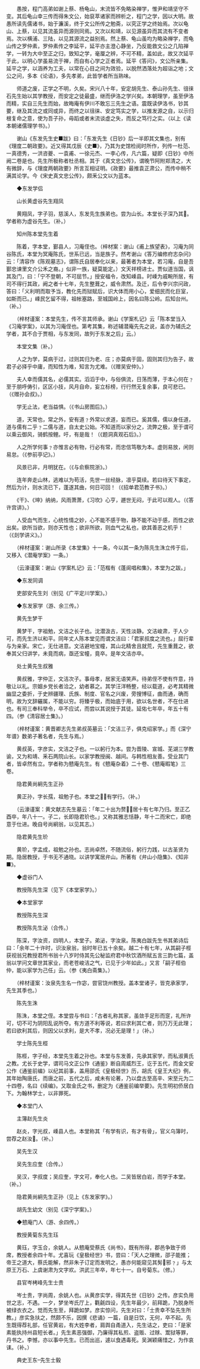 <!-- { "loadSidebar": true } -->
　　愚按，程门高弟如谢上蔡、杨龟山，末流皆不免略染禅学，惟尹和靖坚守不变。其后龟山幸三传而得朱文公，始裒萃诸家而辨析之，程门之学，因以大明。故愚所读先儒诸书，始于濂溪，终于文公所传之勉斋，以究正学之终始焉。次以龟山、上蔡，以见其流虽异而源则同焉。又次以和靖，以见源虽异而其流有不变者焉。次以横浦、三陆，以见其源流之益别焉。然上蔡、龟山虽均为略染禅学，而龟山传之罗仲素，罗仲素传之李延平，延平亦主澄心静坐，乃反能救文公之几陷禅学，一转为大中至正之归，致知之学，毫厘之辨，不可不精，盖如此，故又次延平于此，以明心学虽易流于禅，而自有心学之正者焉。延平《答问》，文公所亲集。延平之学，以涵养为工夫，以常在心目之间为效验，以脱然洒落处为超诣之地；文公之问，多本《论语》，多先孝弟，此皆学者所当熟味。

　　师道之废，正学之不明，久矣。宋兴八十年，安定胡先生、泰山孙先生、徂徕石先生始以其学教授，而安定之徒最盛，继而伊洛之学兴矣。本朝理学，虽至伊洛而精，实自三先生而始，故晦庵有伊川不敢忘三先生之语。震既读伊洛书，钞其要，继及其流之或同或异，而终之以徂徕、安定笃实之学，以推发源之自，以示归根复命之意，使为吾子孙，毋蹈或者末流谈虚之失，而反之笃行之实。（以上《读本朝诸儒理学书》。）

　　谢山《东发先生史■跋》曰：「东发先生《日钞》后一半即其文集也，别有《理度二朝政要》。近又得其戊辰《史■》，乃其为史馆检阅时所作，列传一杜范、一真德秀，一洪咨夔、一袁甫、一徐元杰、一李心传，凡六篇，疑即《日钞》中所阙二卷是也。先生所极称者杜丞相。其于《真文忠公传》，谓晚节阿附郑清之，大有微辞，与《理度两朝政要》所言互相证明。《政要》最推袁正肃公，而传中稍不满其论学。今《宋史真文忠公传》，颇釆公文以为蓝本。

　　◆东发学侣

　　山长黄虚谷先生翔凤

　　黄翔凤，字子羽，慈溪人，东发先生族弟也。尝为山长。本堂长子深乃其。学者称为虚谷先生。（补。）

　　知州陈本堂先生着

　　陈着，字本堂，鄞县人，习庵侄也。（梓材案：谢山《甫上族望表》，习庵为同谷陈氏，本堂为冥庵陈氏，世系已远，当是族子。然考谢山《答万编修府志杂问》云：「清容作《陈观墓志》，谓陈氏自居奉化以来，最著者为本堂，若习庵，自是吾鄞忠谏里文介公禾之裔。」似非一族，疑莫能定。）文天祥榜进士。贾似道当国，讽其及门，曰：「宁不登朝，不可屈节。」授安福令，改知嵊县。时嵊为戚畹所居，有司不得行其政，阙之者十七年，先生整葺之，威令肃然。及迁，后令李兴宗问政，答曰：「义利明而取予当，教化先而狱赋后，识大体而用小心，爱细民而化巨室，如斯而已。」嵊民乞留不得，祖帐塞路，至城国岭上，因名曰陈公岭。后知台州。（补。）

　　（梓材谨案：本堂先生，传不言其师承。谢山《学案札记》云「陈本堂当入《习庵学案》，以其为习庵侄也。第考其集，称述辅潜庵先先之说，盖亦为辅氏之学者，其不合于贾相，与东发同，故列于东发之后」云。）

　　本堂文集（补。）

　　人之为学，莫病于过，过则其归为老、庄；亦莫病于固，固则其归为告子，故君子必择乎中庸，而知性为难，知言为尤难。（《赠吴安仲》。）

　　夫人幸而儒其名，必儒其实。滔滔于中，与俗俱流，日荡而薄，于本心何在﹖至于朋呼俦引，区区小技，风月自命，妄立标榜，行行然无复余事，良可悲已。（《赠孙会叔》。）

　　学无止法，老当益惧。（《书山房图后》。）

　　道，天常也，常之外，安有道﹖外常以求道，妄而已。奚其儒，儒以身任道，道与儒有二乎﹖二儒与道，自太史公始。不知道而以家分之，流弊之极，至于谓可以乘云御风，骑鹤按鲤。吁，有是哉！（《题洞真观石后》。）

　　人之所学何事﹖亦惟言必有物，行必有常，而忠信笃敬为本。虚则易放，闲则易怠。（《参前亭记》。）

　　风景已非，月明犹在。（《与俞察院浙》。）

　　连年奔走山林，逃难以为苟活，先世一丝经脉，凛乎莫续。若曰待天下事定，然后为计，则水流已下，蓬遂其曲，何日可回！（《招单君范教子书》。）

　　《干》、《坤》纳纳，风雨萧萧，《习坎》心亨，遯世无闷，于此可以观人。（《答许宫讲》。）

　　人受血气而生，心统性情之妙，心不能不感于物，静不能不动于感，而性之欲出矣。欲所当欲，则亦天性也；欲非所欲，则血气之私也，欲其善恶之机乎！（《剡学讲义》。）

　　（梓材谨案：谢山所录《本堂集》十一条，今以其一条为陈先生洙立传于后，又移入《潜庵学案》一条。）

　　（云濠谨案：谢山《学案札记》云：「范楷有《蓬阆唱和集》，本堂为之跋。」

　　◆东发同调

　　吏部安先生刘（别见《广平定川学案》。）

　　◆东发家学（游、余三传。）

　　黄先生梦干

　　黄梦干，字祖勉，文洁之长子也。沈潜汲古，天性淡静。文洁峻肃，于人少可，而先生济以和平。同年丈人陈本堂见而谓文洁曰：「君家叔度之流也。」屈行辈与为亲家。宋亡，无仕进意。文洁避地宝幢，其山北精舍且就荒，先生重葺之，欲奉其父归讲学，未竟而病，亟还宝幢，竟卒。是年文洁亦卒。

　　处士黄先生叔雅

　　黄叔雅，字仲正，文洁次子。事母孝，居家无语笑声。待弟侄不使有忤意，持敬让以礼。宗姻乡党长者洽之，幼者慕之。其学汪洋畅整，经以载道，必考其精微幽显之委折，于史辨疆理、氏族、制度、官名之兴废，旁搜博征，曲而通，确而明，故为文辞纚属，不能以穷。将臻乎极，而始底于用，欲以名世者，不在仕进也。有司三奉科举令，卒不应试，而尝以其说授于其徒。延佑七年卒，年五十有四。（参《清容居士集》。）

　　（梓材谨案：黄晋卿志先生弟叔英墓云：「文洁三子，俱克绍家学。」而《深宁年谱》数弟子著名者，先生与焉。）

　　黄叔英，字彦实，文洁之子也。一以躬行为本。尝为晋陵、宣城、芜湖三学教谕，又为和靖、釆石两院山长。以家学教授闽、越间。与韩性相友善。受业其门者，皆卓然有立。学者称为戆庵先生。有《戆庵杂着》二十卷、《戆庵暇笔》三卷。

　　隐君黄尚絅先生正孙

　　黄正孙，字长孺，祖勉子也。本堂之，有学行。（补。）

　　（云濠谨案：黄文献志先生墓云：「年二十出为赘，居十有七年乃归。至正乙酉卒，年八十一。子二，长即隐君玠也。」又称其雅志恬静，年十二而宋亡，即绝意于仕进。晚自号尚絅翁，以见其志。）

　　隐君黄先生玠

　　黄玠，字孟成，祖勉之孙也。志尚卓然，不随流俗，躬行力践，以古圣贤为期。隐居教授，于书无不通晓。以讲学寓居弁山。所著有《弁山小隐集》、《知非■》。

　　◆虚谷门人

　　教授陈先生深（见下《本堂家学》。）

　　◆本堂家学

　　教授陈先生深

　　教授陈先生泌（合传。）

　　陈深，字汝资，四明人，本堂子。弟泌，字汝泉。陈夷白跋先生书其弟诗后曰：「余年二十许时，识汝泉翁，翁时年已五十余矣。越二十有七年，从其嗣子桱获视翁兄教授君所书翁十八岁时侍其先公秘监府君中秋饮酒所赋五言三韵七篇，盖翁以学问文章世其家业，而老苍峻洁之气，已见于少年如此。」又言「嗣子桱伯仲，能以家学为己任」云。（参《夷白斋集》。）

　　（梓材谨案：汝泉先生名一作宓，尝官饶州教授。盖本堂诸子，皆克承家学，先生其季也。）

　　陈先生洙

　　陈洙，本堂之侄。本堂尝与书曰：「古者礼称其家，虽敛手足形而窆，礼所许可，切不可为阴阳乱说所夺。有方道不利等说，若曰求利其亡者，则万万无此理；若曰欲利其后，则因父以求利，是大不孝，况必无是理！」（补。）

　　学士陈先生桱

　　陈桱，字子经，本堂先生着之孙也。本堂与东发善，先承其家学，而私淑黄氏之教。尤长于史学，谓司马文正公作《通鉴》断自周威烈王，讫于五代，而金文安公作《通鉴前编》以纪其前事，盖用邵氏《皇极经世》历，胡氏《皇王大纪》例，其年始陶唐氏，而唐之前，五代之后，咸未有论著，乃以盘古至高辛、宋至元为二十四卷，名曰《续编》。又取金氏之书，删定为《通鉴前编举要》。先生明初侨居白下。为翰林学士，以非罪死。

　　◆本堂门人

　　主簿赵先生炎

　　赵炎，字光叔，嵊县人也。本堂称其「有学有识，有才有骨」，官义乌簿时，尝荐之赵汝。（补。）

　　吴先生汉

　　吴先生应奎（合传。）

　　吴汉，字叔度；吴应奎，字文可，奉化人也。二吴皆居白岩，而学于本堂。（补。）

　　隐君黄尚絅先生正孙（见上《东发家学》。）

　　胡先生幼文（别见《深宁学案》。）

　　◆戆庵门人（游、余四传。）

　　教授黄菊东先生珏

　　黄珏，字玉合，余姚人。从戆庵受蔡氏《尚书》，既有所得，郡邑争致于师席，教授者余四十年。尤喜玩《皇极经世》书，尝曰：「天人之理微，邵子能推；帝王之道大，蔡氏能解，然非朱子订定而发明之，愚亦何能窥见其髣邪﹖」与太原王万石、上虞谢肃为文字欢。洪武三年卒，年七十一。自号菊东。（修。）

　　县官岑栲峰先生士贵

　　岑士贵，字尚周，余姚人也。从黄彦实学，得其先世《日钞》之传。彦实负用世之志，不遇。一夕，梦坐岑氏厅上，氍毹四设，先生年最少，前拜跪，乃脱身所被绿衣衣之。觉而先生至，拜跪如梦。彦实惊问，先生对曰：「士贵幸不坠先生所教。」彦实急扶之，然颇不乐，因撰《悲诵》一篇，自是日饮，无何，卒不起。先生既得荐礼部，任官黄岩，有大姓李者，肩舆自甬道入，先生诘之，吏曰：「是家素能执持州县短长者。」先生素恶强御，乃廉得其私煎、盗贩、过赇、鬻狱等罪，丹书之。李憾，亦以事中先生。已而出巡，遽以食遇毒死。吴渊颖痛惜之，为作哀诔。（补。）

　　典史王东先生士毅

